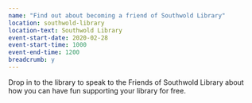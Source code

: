 ```yaml
---
name: "Find out about becoming a friend of Southwold Library"
location: southwold-library
location-text: Southwold Library
event-start-date: 2020-02-28
event-start-time: 1000
event-end-time: 1200
breadcrumb: y
---
```


Drop in to the library to speak to the Friends of Southwold Library about how you can have fun supporting your library for free.
